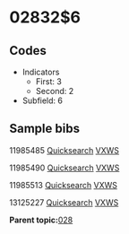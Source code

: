 # 02832$6

## Codes

-   Indicators
    -   First: 3
    -   Second: 2
-   Subfield: 6

## Sample bibs

11985485 [Quicksearch](https://search.library.yale.edu/catalog/11985485) [VXWS](http://prodorbis.library.yale.edu:7014/vxws/GetHoldingsService?bibId=11985485)

11985490 [Quicksearch](https://search.library.yale.edu/catalog/11985490) [VXWS](http://prodorbis.library.yale.edu:7014/vxws/GetHoldingsService?bibId=11985490)

11985513 [Quicksearch](https://search.library.yale.edu/catalog/11985513) [VXWS](http://prodorbis.library.yale.edu:7014/vxws/GetHoldingsService?bibId=11985513)

13125227 [Quicksearch](https://search.library.yale.edu/catalog/13125227) [VXWS](http://prodorbis.library.yale.edu:7014/vxws/GetHoldingsService?bibId=13125227)

**Parent topic:**[028](../../tags/028/028.md)

